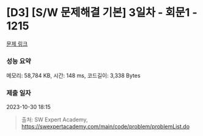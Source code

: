 # [D3] [S/W 문제해결 기본] 3일차 - 회문1 - 1215 

[문제 링크](https://swexpertacademy.com/main/code/problem/problemDetail.do?contestProbId=AV14QpAaAAwCFAYi) 

### 성능 요약

메모리: 58,784 KB, 시간: 148 ms, 코드길이: 3,338 Bytes

### 제출 일자

2023-10-30 18:15



> 출처: SW Expert Academy, https://swexpertacademy.com/main/code/problem/problemList.do